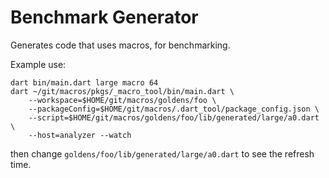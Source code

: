 # Benchmark Generator

Generates code that uses macros, for benchmarking.

Example use:

```
dart bin/main.dart large macro 64
dart ~/git/macros/pkgs/_macro_tool/bin/main.dart \
    --workspace=$HOME/git/macros/goldens/foo \
    --packageConfig=$HOME/git/macros/.dart_tool/package_config.json \
    --script=$HOME/git/macros/goldens/foo/lib/generated/large/a0.dart \
    --host=analyzer --watch
```

then change `goldens/foo/lib/generated/large/a0.dart` to see the refresh time.

